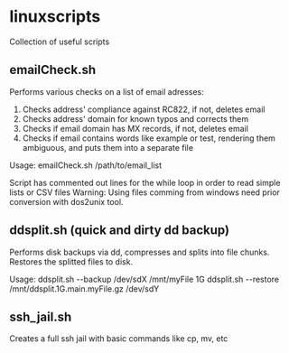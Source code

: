 # linuxscripts
Collection of useful scripts

## emailCheck.sh
Performs various checks on a list of email adresses:
1. Checks address' compliance against RC822, if not, deletes email
2. Checks address' domain for known typos and corrects them
3. Checks if email domain has MX records, if not, deletes email
4. Checks if email contains words like example or test, rendering them ambiguous, and puts them into a separate file

Usage:
emailCheck.sh /path/to/email_list

Script has commented out lines for the while loop in order to read simple lists or CSV files
Warning: Using files comming from windows need prior conversion with dos2unix tool. 

## ddsplit.sh (quick and dirty dd backup)
Performs disk backups via dd, compresses and splits into file chunks.
Restores the splitted files to disk.

Usage:
ddsplit.sh --backup /dev/sdX /mnt/myFile 1G
ddsplit.sh --restore /mnt/ddsplit.1G.main.myFile.gz /dev/sdY

## ssh_jail.sh
Creates a full ssh jail with basic commands like cp, mv, etc
